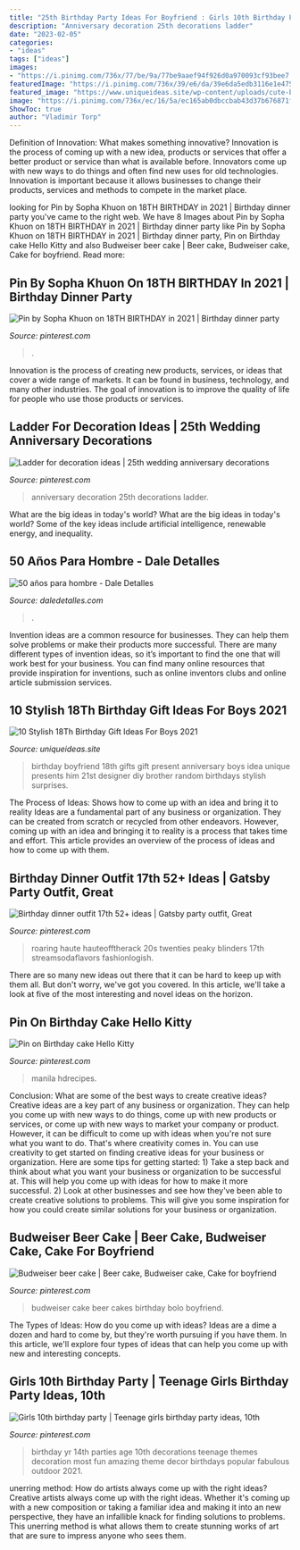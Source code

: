 ```yaml
---
title: "25th Birthday Party Ideas For Boyfriend : Girls 10th Birthday Party"
description: "Anniversary decoration 25th decorations ladder"
date: "2023-02-05"
categories:
- "ideas"
tags: ["ideas"]
images:
- "https://i.pinimg.com/736x/77/be/9a/77be9aaef94f926d0a970093cf93bee7.jpg"
featuredImage: "https://i.pinimg.com/736x/39/e6/da/39e6da5edb3116e1e475a26c03303ee4.jpg"
featured_image: "https://www.uniqueideas.site/wp-content/uploads/cute-birthday-present-idea-random-pinterest-birthdays-14.jpg"
image: "https://i.pinimg.com/736x/ec/16/5a/ec165ab0dbccbab43d37b676871f7f13.jpg"
ShowToc: true
author: "Vladimir Torp"
---
```



Definition of Innovation: What makes something innovative?
Innovation is the process of coming up with a new idea, products or services that offer a better product or service than what is available before. Innovators come up with new ways to do things and often find new uses for old technologies. Innovation is important because it allows businesses to change their products, services and methods to compete in the market place.

	

		
looking for Pin by Sopha Khuon on 18TH BIRTHDAY in 2021 | Birthday dinner party you've came to the right web. We have 8 Images about Pin by Sopha Khuon on 18TH BIRTHDAY in 2021 | Birthday dinner party like Pin by Sopha Khuon on 18TH BIRTHDAY in 2021 | Birthday dinner party, Pin on Birthday cake Hello Kitty and also Budweiser beer cake | Beer cake, Budweiser cake, Cake for boyfriend. Read more:
		
    
## Pin By Sopha Khuon On 18TH BIRTHDAY In 2021 | Birthday Dinner Party

<img loading=lazy src="https://i.pinimg.com/736x/ec/16/5a/ec165ab0dbccbab43d37b676871f7f13.jpg" onerror="this.onerror=null;this.src='https://tse2.mm.bing.net/th?id=OIP.2hSR06M9dQOGsSTC8FjR7wHaJU&amp;pid=15.1';" alt="Pin by Sopha Khuon on 18TH BIRTHDAY in 2021 | Birthday dinner party">

_Source: pinterest.com_

>. 

	

Innovation is the process of creating new products, services, or ideas that cover a wide range of markets. It can be found in business, technology, and many other industries. The goal of innovation is to improve the quality of life for people who use those products or services.

    
## Ladder For Decoration Ideas | 25th Wedding Anniversary Decorations

<img loading=lazy src="https://i.pinimg.com/736x/f7/19/6e/f7196e86587190604eeb2f94ab0cb821.jpg" onerror="this.onerror=null;this.src='https://tse2.mm.bing.net/th?id=OIP.0rSFb17SzPFV_nW3MW07vAHaLH&amp;pid=15.1';" alt="Ladder for decoration ideas | 25th wedding anniversary decorations">

_Source: pinterest.com_

>anniversary decoration 25th decorations ladder. 

	

What are the big ideas in today's world?
What are the big ideas in today's world? 
Some of the key ideas include artificial intelligence, renewable energy, and inequality.

    
## 50 Años Para Hombre - Dale Detalles

<img loading=lazy src="https://i2.wp.com/www.daledetalles.com/wp-content/uploads/2016/02/502.jpg" onerror="this.onerror=null;this.src='https://tse4.mm.bing.net/th?id=OIP.dgBdJ26j3FPz3Mwv4mM8VwHaLH&amp;pid=15.1';" alt="50 años para hombre - Dale Detalles">

_Source: daledetalles.com_

>. 

	

Invention ideas are a common resource for businesses. They can help them solve problems or make their products more successful. There are many different types of invention ideas, so it’s important to find the one that will work best for your business. You can find many online resources that provide inspiration for inventions, such as online inventors clubs and online article submission services.

    
## 10 Stylish 18Th Birthday Gift Ideas For Boys 2021

<img loading=lazy src="https://www.uniqueideas.site/wp-content/uploads/cute-birthday-present-idea-random-pinterest-birthdays-14.jpg" onerror="this.onerror=null;this.src='https://tse1.mm.bing.net/th?id=OIP._BgJztEyZl94dcJfII0u_AHaJ4&amp;pid=15.1';" alt="10 Stylish 18Th Birthday Gift Ideas For Boys 2021">

_Source: uniqueideas.site_

>birthday boyfriend 18th gifts gift present anniversary boys idea unique presents him 21st designer diy brother random birthdays stylish surprises. 

	

The Process of Ideas: Shows how to come up with an idea and bring it to reality
Ideas are a fundamental part of any business or organization. They can be created from scratch or recycled from other endeavors. However, coming up with an idea and bringing it to reality is a process that takes time and effort. This article provides an overview of the process of ideas and how to come up with them.

    
## Birthday Dinner Outfit 17th 52+ Ideas | Gatsby Party Outfit, Great

<img loading=lazy src="https://i.pinimg.com/736x/77/be/9a/77be9aaef94f926d0a970093cf93bee7.jpg" onerror="this.onerror=null;this.src='https://tse4.mm.bing.net/th?id=OIP.9x2JT3VZftYVTTg4je7sdwAAAA&amp;pid=15.1';" alt="Birthday dinner outfit 17th 52+ ideas | Gatsby party outfit, Great">

_Source: pinterest.com_

>roaring haute hauteofftherack 20s twenties peaky blinders 17th streamsodaflavors fashionlogish. 

	

There are so many new ideas out there that it can be hard to keep up with them all. But don't worry, we've got you covered. In this article, we'll take a look at five of the most interesting and novel ideas on the horizon.

    
## Pin On Birthday Cake Hello Kitty

<img loading=lazy src="https://i.pinimg.com/736x/00/c1/3d/00c13d20b5d50074cf8050f7c5083b45.jpg" onerror="this.onerror=null;this.src='https://tse1.mm.bing.net/th?id=OIP.xu4vu8FzTLP2UW9xQffMyQHaLg&amp;pid=15.1';" alt="Pin on Birthday cake Hello Kitty">

_Source: pinterest.com_

>manila hdrecipes. 

	

Conclusion: What are some of the best ways to create creative ideas?
Creative ideas are a key part of any business or organization. They can help you come up with new ways to do things, come up with new products or services, or come up with new ways to market your company or product. However, it can be difficult to come up with ideas when you're not sure what you want to do. That's where creativity comes in. You can use creativity to get started on finding creative ideas for your business or organization. Here are some tips for getting started: 1) Take a step back and think about what you want your business or organization to be successful at. This will help you come up with ideas for how to make it more successful. 2) Look at other businesses and see how they've been able to create creative solutions to problems. This will give you some inspiration for how you could create similar solutions for your business or organization.

    
## Budweiser Beer Cake | Beer Cake, Budweiser Cake, Cake For Boyfriend

<img loading=lazy src="https://i.pinimg.com/736x/39/e6/da/39e6da5edb3116e1e475a26c03303ee4.jpg" onerror="this.onerror=null;this.src='https://tse4.mm.bing.net/th?id=OIP.xDSUF1zMlgs3Ssxfnx7ZaQHaKE&amp;pid=15.1';" alt="Budweiser beer cake | Beer cake, Budweiser cake, Cake for boyfriend">

_Source: pinterest.com_

>budweiser cake beer cakes birthday bolo boyfriend. 

	

The Types of Ideas: How do you come up with ideas?
Ideas are a dime a dozen and hard to come by, but they're worth pursuing if you have them. In this article, we'll explore four types of ideas that can help you come up with new and interesting concepts.

    
## Girls 10th Birthday Party | Teenage Girls Birthday Party Ideas, 10th

<img loading=lazy src="https://i.pinimg.com/736x/fb/18/59/fb185945fb3ccc811e435245e308d3c7--teen-birthday-parties-birthday-pins.jpg" onerror="this.onerror=null;this.src='https://tse4.mm.bing.net/th?id=OIP.fQjv5iU6Me2D5HGi5P-0IAHaJ3&amp;pid=15.1';" alt="Girls 10th birthday party | Teenage girls birthday party ideas, 10th">

_Source: pinterest.com_

>birthday yr 14th parties age 10th decorations teenage themes decoration most fun amazing theme decor birthdays popular fabulous outdoor 2021. 

	

unerring method: How do artists always come up with the right ideas?
Creative artists always come up with the right ideas. Whether it's coming up with a new composition or taking a familiar idea and making it into an new perspective, they have an infallible knack for finding solutions to problems. This unerring method is what allows them to create stunning works of art that are sure to impress anyone who sees them.

